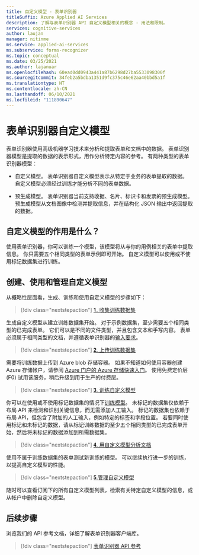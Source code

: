 ```yaml
---
title: 自定义模型 - 表单识别器
titleSuffix: Azure Applied AI Services
description: 了解与表单识别器 API 自定义模型相关的概念 - 用法和限制。
services: cognitive-services
author: laujan
manager: nitinme
ms.service: applied-ai-services
ms.subservice: forms-recognizer
ms.topic: conceptual
ms.date: 03/25/2021
ms.author: lajanuar
ms.openlocfilehash: 60ead0dd0943a441a87b6298d27ba5533098300f
ms.sourcegitcommit: 34feb2a5bdba1351d9fc375c46e62aa40bbd5a1f
ms.translationtype: HT
ms.contentlocale: zh-CN
ms.lasthandoff: 06/10/2021
ms.locfileid: "111890647"
---
```

# <a name="form-recognizer-custom-models"></a>表单识别器自定义模型

表单识别器使用高级机器学习技术来分析和提取表单和文档中的数据。 表单识别器模型是提取的数据的表示形式，用作分析特定内容的参考。 有两种类型的表单识别器模型：

* 自定义模型。 表单识别器自定义模型表示从特定于业务的表单提取的数据。 自定义模型必须经过训练才能分析不同的表单数据。

* 预生成模型。 表单识别器当前支持收据、名片、标识卡和发票的预生成模型。 预生成模型从文档图像中检测并提取信息，并在结构化 JSON 输出中返回提取的数据。

## <a name="what-does-a-custom-model-do"></a>自定义模型的作用是什么？

使用表单识别器，你可以训练一个模型，该模型将从与你的用例相关的表单中提取信息。 你只需要五个相同类型的表单示例即可开始。 自定义模型可以使用或不使用标记数据集进行训练。

## <a name="create-use-and-manage-your-custom-model"></a>创建、使用和管理自定义模型

从概略性层面看，生成、训练和使用自定义模型的步骤如下：

> [!div class="nextstepaction"]
>[&#120783;. 收集训练数据集](build-training-data-set.md#custom-model-input-requirements)

生成自定义模型从建立训练数据集开始。 对于示例数据集，至少需要五个相同类型的已完成表单。 它们可以是不同的文件类型，并且包含文本和手写内容。 表单必须属于相同类型的文档，并遵循表单识别器的[输入要求](build-training-data-set.md#custom-model-input-requirements)。  

> [!div class="nextstepaction"]
> [&#120784;. 上传训练数据集](build-training-data-set.md#upload-your-training-data)

需要将训练数据上传到 Azure blob 存储容器。 如果不知道如何使用容器创建 Azure 存储帐户，请参阅 [Azure 门户的 Azure 存储快速入门](../../storage/blobs/storage-quickstart-blobs-portal.md)。 使用免费定价层 (F0) 试用该服务，稍后升级到用于生产的付费层。  

> [!div class="nextstepaction"]
>[&#120785;. 训练自定义模型](quickstarts/client-library.md#train-a-custom-model)

你可以在使用或不使用标记数据集的情况下[训练模型](quickstarts/client-library.md#train-a-custom-model)。 未标记的数据集仅依赖于布局 API 来检测和识别关键信息，而无需添加人工输入。 标记的数据集也依赖于布局 API，但包含了附加的人工输入，例如特定的标签和字段位置。 若要同时使用标记和未标记的数据，请从标记训练数据的至少五个相同类型的已完成表单开始，然后将未标记的数据添加到所需数据集。  

>[!div class="nextstepaction"]
>[&#120786;. 用自定义模型分析文档](quickstarts/client-library.md#analyze-forms-with-a-custom-model)

使用不属于训练数据集的表单测试新训练的模型。 可以继续执行进一步的训练，以提高自定义模型的性能。  

> [!div class="nextstepaction"]
>[&#120787;.管理自定义模型](quickstarts/client-library.md#manage-custom-models)

随时可以查看订阅下的所有自定义模型列表，检索有关特定自定义模型的信息，或从帐户中删除自定义模型。

## <a name="next-steps"></a>后续步骤

浏览我们的 API 参考文档，详细了解表单识别器客户端库。

> [!div class="nextstepaction"]
> [表单识别器 API 参考](https://westus.dev.cognitive.microsoft.com/docs/services/form-recognizer-api-v2-1/operations/AnalyzeWithCustomForm)
>
